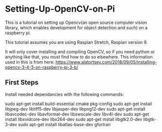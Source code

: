 # Setting-Up-OpenCV-on-Pi
This is a tutorial on setting up Opencv(an open source computer vision library, which enables development for object detection and such) on a raspberry pi.

This tutorial assumes you are using Raspian Stretch, Raspian version 9.

It will only cover installing and compiling OpenCV, so if you need python or anything like that, you must find how to do so elsewhere. This information used in this is from here: https://www.alatortsev.com/2018/09/05/installing-opencv-3-4-3-on-raspberry-pi-3-b/

## First Steps

Install needed dependancies with the following commands:

sudo apt-get install build-essential cmake pkg-config
sudo apt-get install libjpeg-dev libtiff5-dev libjasper-dev libpng12-dev
sudo apt-get install libavcodec-dev libavformat-dev libswscale-dev libv4l-dev
sudo apt-get install libxvidcore-dev libx264-dev
sudo apt-get install libgtk2.0-dev libgtk-3-dev
sudo apt-get install libatlas-base-dev gfortran
